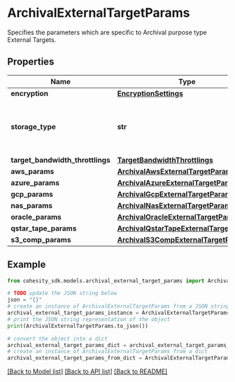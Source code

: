 # ArchivalExternalTargetParams

Specifies the parameters which are specific to Archival purpose type External Targets.

## Properties

Name | Type | Description | Notes
------------ | ------------- | ------------- | -------------
**encryption** | [**EncryptionSettings**](EncryptionSettings.md) |  | 
**storage_type** | **str** | Specifies the Storage type of the External Target. Nas option in archival_target_storage_type will soon be deprecated. Please use NAS instead. | 
**target_bandwidth_throttlings** | [**TargetBandwidthThrottlings**](TargetBandwidthThrottlings.md) |  | [optional] 
**aws_params** | [**ArchivalAwsExternalTargetParams**](ArchivalAwsExternalTargetParams.md) |  | [optional] 
**azure_params** | [**ArchivalAzureExternalTargetParams**](ArchivalAzureExternalTargetParams.md) |  | [optional] 
**gcp_params** | [**ArchivalGcpExternalTargetParams**](ArchivalGcpExternalTargetParams.md) |  | [optional] 
**nas_params** | [**ArchivalNasExternalTargetParams**](ArchivalNasExternalTargetParams.md) |  | [optional] 
**oracle_params** | [**ArchivalOracleExternalTargetParams**](ArchivalOracleExternalTargetParams.md) |  | [optional] 
**qstar_tape_params** | [**ArchivalQstarTapeExternalTargetParams**](ArchivalQstarTapeExternalTargetParams.md) |  | [optional] 
**s3_comp_params** | [**ArchivalS3CompExternalTargetParams**](ArchivalS3CompExternalTargetParams.md) |  | [optional] 

## Example

```python
from cohesity_sdk.models.archival_external_target_params import ArchivalExternalTargetParams

# TODO update the JSON string below
json = "{}"
# create an instance of ArchivalExternalTargetParams from a JSON string
archival_external_target_params_instance = ArchivalExternalTargetParams.from_json(json)
# print the JSON string representation of the object
print(ArchivalExternalTargetParams.to_json())

# convert the object into a dict
archival_external_target_params_dict = archival_external_target_params_instance.to_dict()
# create an instance of ArchivalExternalTargetParams from a dict
archival_external_target_params_from_dict = ArchivalExternalTargetParams.from_dict(archival_external_target_params_dict)
```
[[Back to Model list]](../README.md#documentation-for-models) [[Back to API list]](../README.md#documentation-for-api-endpoints) [[Back to README]](../README.md)


